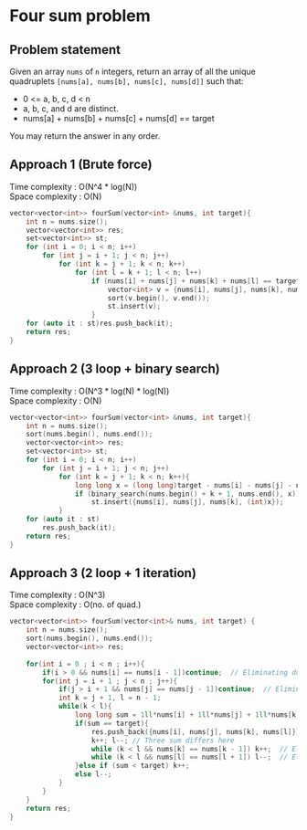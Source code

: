 # Four sum problem

## Problem statement

Given an array `nums` of `n` integers, return an array of all the unique quadruplets `[nums[a], nums[b], nums[c], nums[d]]` such that:

- 0 <= a, b, c, d < n
- a, b, c, and d are distinct.
- nums[a] + nums[b] + nums[c] + nums[d] == target

You may return the answer in any order.

## Approach 1 (Brute force)

Time complexity : O(N^4 \* log(N))  
Space complexity : O(N)

```cpp
vector<vector<int>> fourSum(vector<int> &nums, int target){
    int n = nums.size();
    vector<vector<int>> res;
    set<vector<int>> st;
    for (int i = 0; i < n; i++)
        for (int j = i + 1; j < n; j++)
            for (int k = j + 1; k < n; k++)
                for (int l = k + 1; l < n; l++)
                    if (nums[i] + nums[j] + nums[k] + nums[l] == target){
                        vector<int> v = {nums[i], nums[j], nums[k], nums[l]};
                        sort(v.begin(), v.end());
                        st.insert(v);
                    }
    for (auto it : st)res.push_back(it);
    return res;
}
```

## Approach 2 (3 loop + binary search)

Time complexity : O(N^3 \* log(N) \* log(N))  
Space complexity : O(N)

```cpp
vector<vector<int>> fourSum(vector<int> &nums, int target){
    int n = nums.size();
    sort(nums.begin(), nums.end());
    vector<vector<int>> res;
    set<vector<int>> st;
    for (int i = 0; i < n; i++)
        for (int j = i + 1; j < n; j++)
            for (int k = j + 1; k < n; k++){
                long long x = (long long)target - nums[i] - nums[j] - nums[k];
                if (binary_search(nums.begin() + k + 1, nums.end(), x))
                    st.insert({nums[i], nums[j], nums[k], (int)x});
            }
    for (auto it : st)
        res.push_back(it);
    return res;
}
```

## Approach 3 (2 loop + 1 iteration)

Time complexity : O(N^3)  
Space complexity : O(no. of quad.)

```cpp
vector<vector<int>> fourSum(vector<int>& nums, int target) {
    int n = nums.size();
    sort(nums.begin(), nums.end());
    vector<vector<int>> res;
    
    for(int i = 0 ; i < n ; i++){
        if(i > 0 && nums[i] == nums[i - 1])continue;  // Eliminating duplicates on ith pointer
        for(int j = i + 1 ; j < n ; j++){
            if(j > i + 1 && nums[j] == nums[j - 1])continue;  // Eliminating duplicates on jth pointer
            int k = j + 1, l = n - 1;
            while(k < l){
                long long sum = 1ll*nums[i] + 1ll*nums[j] + 1ll*nums[k] + 1ll*nums[l];
                if(sum == target){
                    res.push_back({nums[i], nums[j], nums[k], nums[l]});
                    k++; l--; // Three sum differs here
                    while (k < l && nums[k] == nums[k - 1]) k++;  // Eliminating duplicates on kth pointer
                    while (k < l && nums[l] == nums[l + 1]) l--;  // Eliminating duplicates on lth pointer 
                }else if (sum < target) k++;
                else l--;
            }
        }
    }
    return res;
}
```
